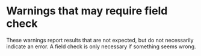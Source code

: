 # Warnings that may require field check

These warnings report results that are not expected, but do not necessarily indicate an error. A field check is only necessary if something seems wrong.